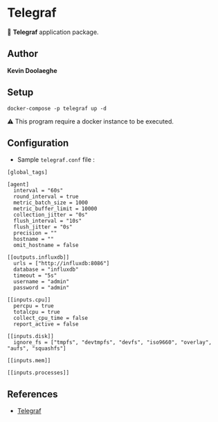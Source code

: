 # Telegraf

:triangular_flag_on_post: **Telegraf** application package.

## Author

**Kevin Doolaeghe**

## Setup

```
docker-compose -p telegraf up -d
```

:warning: This program require a docker instance to be executed.

## Configuration

* Sample `telegraf.conf` file :
```
[global_tags]

[agent]
  interval = "60s"
  round_interval = true
  metric_batch_size = 1000
  metric_buffer_limit = 10000
  collection_jitter = "0s"
  flush_interval = "10s"
  flush_jitter = "0s"
  precision = ""
  hostname = ""
  omit_hostname = false

[[outputs.influxdb]]
  urls = ["http://influxdb:8086"]
  database = "influxdb"
  timeout = "5s"
  username = "admin"
  password = "admin"

[[inputs.cpu]]
  percpu = true
  totalcpu = true
  collect_cpu_time = false
  report_active = false

[[inputs.disk]]
  ignore_fs = ["tmpfs", "devtmpfs", "devfs", "iso9660", "overlay", "aufs", "squashfs"]

[[inputs.mem]]

[[inputs.processes]]
```

## References

* [Telegraf](https://www.influxdata.com/time-series-platform/telegraf/)
